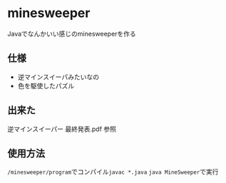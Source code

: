 # minesweeper
Javaでなんかいい感じのminesweeperを作る

## 仕様
- 逆マインスイーパみたいなの
- 色を駆使したパズル

## 出来た
逆マインスイーパー 最終発表.pdf 参照

## 使用方法
`/minesweeper/program`でコンパイル`javac *.java`
`java MineSweeper`で実行
